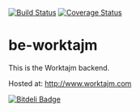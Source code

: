 [![Build Status](https://travis-ci.org/hirro/be-worktajm.png?branch=master)](https://travis-ci.org/hirro/be-worktajm)
[![Coverage Status](https://coveralls.io/repos/hirro/be-worktajm/badge.png)](https://coveralls.io/r/hirro/be-worktajm)

be-worktajm
===========

This is the Worktajm backend.

Hosted at: http://www.worktajm.com



[![Bitdeli Badge](https://d2weczhvl823v0.cloudfront.net/hirro/be-worktajm/trend.png)](https://bitdeli.com/free "Bitdeli Badge")

